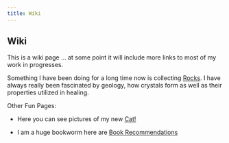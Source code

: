 ```yaml
---
title: Wiki
---
```


## Wiki 

This is a wiki page ... at some point it will include more links to most of my work in progresses.

Something I have been doing for a long time now is collecting [Rocks](rocks.html). I have always really been fascinated by geology, how crystals form as well as their properties utilized in healing. 

Other Fun Pages: 

- Here you can see pictures of my new [Cat!](cat!.html)
 
- I am a huge bookworm here are [Book Recommendations](bookrecs.html) 

